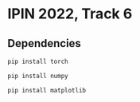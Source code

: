 # IPIN 2022, Track 6

## Dependencies

```bash
pip install torch
```

```bash
pip install numpy
```

```bash
pip install matplotlib
```